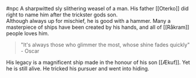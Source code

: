 #npc 
A sharpwitted sly slithering weasel of a man. His father [[Oterko]] did right to name him after the trickster gods son.   
Although always up for mischief, he is good with a hammer. Many a masterpiece of ships have been created by his hands, and all of [[Råkram]] people loves him.

>"It's always those who glimmer the most, whose shine fades quickly" - Oscar

His legacy is a magnificent ship made in the honour of his son [[Ækuf]]. 
Yet he is still alive. He tricked his pursuer and went into hiding.